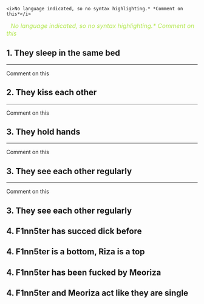 ```
<i>No language indicated, so no syntax highlighting.* *Comment on this*</i>
```

<i style=">background: rgba(0,0,0,0.9); border: 1px solid rgba(255,255,255,0.15); padding: 10px; font-size: 16px; color: #b5e853; border-radius: 2px; word-wrap: normal; overflow: auto; overflow-y: auto; overflow-y: hidden;">No language indicated, so no syntax highlighting.* *Comment on this*</i>

## 1. They sleep in the same bed
----
Comment on this

## 2. They kiss each other 
----
Comment on this

## 3. They hold hands
----
Comment on this

## 3. They see each other regularly
----
Comment on this

## 3. They see each other regularly

## 4. F1nn5ter has succed dick before


## 4. F1nn5ter is a bottom, Riza is a top


## 4. F1nn5ter has been fucked by Meoriza


## 4. F1nn5ter and Meoriza act like they are single
